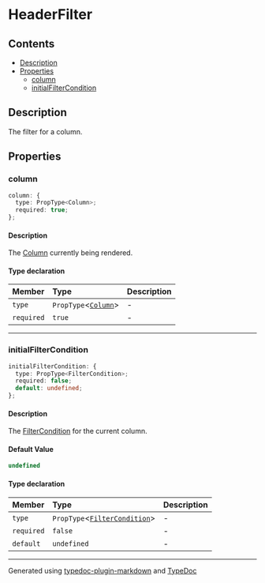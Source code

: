 # HeaderFilter

## Contents

- [Description](README.md#description)
- [Properties](README.md#properties)
  - [column](README.md#column)
  - [initialFilterCondition](README.md#initialfiltercondition)

## Description

The filter for a column.

## Properties

### column

```ts
column: {
  type: PropType<Column>;
  required: true;
};
```

#### Description

The [Column](../interfaces/Column.md) currently being rendered.

#### Type declaration

| Member | Type | Description |
| :------ | :------ | :------ |
| `type` | `PropType`\<[`Column`](../interfaces/Column.md)\> | - |
| `required` | `true` | - |

***

### initialFilterCondition

```ts
initialFilterCondition: {
  type: PropType<FilterCondition>;
  required: false;
  default: undefined;
};
```

#### Description

The [FilterCondition](../interfaces/FilterCondition.md) for the current column.

#### Default Value

```ts
undefined
```

#### Type declaration

| Member | Type | Description |
| :------ | :------ | :------ |
| `type` | `PropType`\<[`FilterCondition`](../interfaces/FilterCondition.md)\> | - |
| `required` | `false` | - |
| `default` | `undefined` | - |

***

Generated using [typedoc-plugin-markdown](https://www.npmjs.com/package/typedoc-plugin-markdown) and [TypeDoc](https://typedoc.org/)
